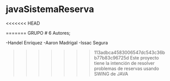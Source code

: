 # javaSistemaReserva
<<<<<<< HEAD


=======
GRUPO # 6
Autores;

-Handel Enriquez
-Aaron Madrigal
-Issac Segura
>>>>>>> 113adbca4583006547dc543c36bb77b83c96725d
Este proyecto tiene la intención de resolver problemas de reservas usando SWING de JAVA
